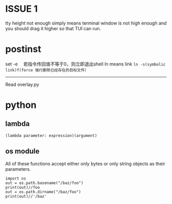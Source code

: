 # ISSUE 1  
tty height not enough simply means terminal window is not high enough and you should drag it higher so that TUI can run.
# postinst
set -e 　若指令传回值不等于0，则立即退出shell
ln means link
`ln -s(symbolic link)f(force 强行删除已经存在的目标文件）`
*** 
Read overlay.py  
# python  
## lambda  
`(lambda parameter: expression)(argument)`
## os module  
All of these functions accept either only bytes or only string objects as their parameters. 
```
import os 
out = os.path.basename("/baz/foo")
print(out)//foo
out = os.path.dirname("/baz/foo")
print(out)//'/baz'
```
